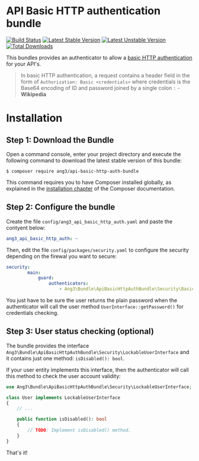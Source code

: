 API Basic HTTP authentication bundle
====================================

[![Build Status](https://travis-ci.org/Ang3/api-basic-http-auth-bundle.svg?branch=master)](https://travis-ci.org/Ang3/api-basic-http-auth-bundle) 
[![Latest Stable Version](https://poser.pugx.org/ang3/api-basic-http-auth-bundle/v/stable)](https://packagist.org/packages/ang3/api-basic-http-auth-bundle) 
[![Latest Unstable Version](https://poser.pugx.org/ang3/api-basic-http-auth-bundle/v/unstable)](https://packagist.org/packages/ang3/api-basic-http-auth-bundle) 
[![Total Downloads](https://poser.pugx.org/ang3/api-basic-http-auth-bundle/downloads)](https://packagist.org/packages/ang3/api-basic-http-auth-bundle)

This bundles provides an authenticator to allow a 
[basic HTTP authentication](https://en.wikipedia.org/wiki/Basic_access_authentication) for your API's.

> In basic HTTP authentication, a request contains a header field in the form of 
```Authorization: Basic <credentials>```  where credentials is the Base64 encoding of ID and password joined 
> by a single colon ```:``` - **Wikipedia**

Installation
============

Step 1: Download the Bundle
---------------------------

Open a command console, enter your project directory and execute the
following command to download the latest stable version of this bundle:

```console
$ composer require ang3/api-basic-http-auth-bundle
```

This command requires you to have Composer installed globally, as explained
in the [installation chapter](https://getcomposer.org/doc/00-intro.md)
of the Composer documentation.

Step 2: Configure the bundle
----------------------------

Create the file ```config/ang3_api_basic_http_auth.yaml``` and paste the contyent below:

```yaml
ang3_api_basic_http_auth: ~
```

Then, edit the file ```config/packages/security.yaml``` to configure the security depending on the firewal 
you want to secure:

```yaml
security:
        main:
            guard:
                authenticators:
                    - Ang3\Bundle\ApiBasicHttpAuthBundle\Security\BasicHttpAuthenticator
```

You just have to be sure the user returns the plain password when the authenticator will call the user method 
```UserInterface::getPassword()``` for credentials checking.

Step 3: User status checking (optional)
---------------------------------------

The bundle provides the interface ```Ang3\Bundle\ApiBasicHttpAuthBundle\Security\LockableUserInterface``` and
it contains just one method: ```isDisabled(): bool```.

If your user entity implements this interface, then the authenticator will call this method to check the user account 
validity:

```php
use Ang3\Bundle\ApiBasicHttpAuthBundle\Security\LockableUserInterface;

class User implements LockableUserInterface
{
    // ...

    public function isDisabled(): bool
    {
        // TODO: Implement isDisabled() method.
    }
}
```

That's it!